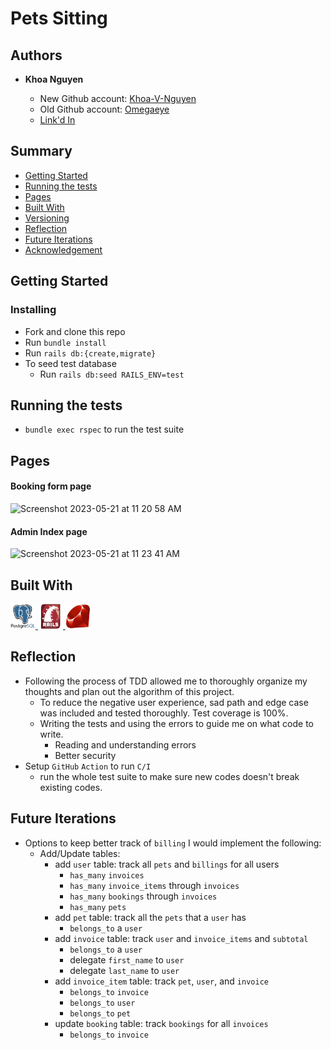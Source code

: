 # Pets Sitting



## Authors

  - **Khoa Nguyen**

    - New Github account: [Khoa-V-Nguyen](https://github.com/khoa-v-nguyen)
    - Old Github account: [Omegaeye](https://github.com/omegaeye)
    - [Link'd In](https://www.linkedin.com/in/khoa-n323)

## Summary

  - [Getting Started](#getting-started)
  - [Running the tests](#running-the-tests)
  - [Pages](#pages)
  - [Built With](#built-with)
  - [Versioning](#versioning)
  - [Reflection](#reflection)
  - [Future Iterations](#future-iterations)
  - [Acknowledgement](#acknowledgement)

## Getting Started

### Installing

- Fork and clone this repo
- Run `bundle install`
- Run `rails db:{create,migrate}`
- To seed test database
  - Run `rails db:seed RAILS_ENV=test`

## Running the tests

- `bundle exec rspec` to run the test suite

## Pages

#### Booking form page

<img width="412" alt="Screenshot 2023-05-21 at 11 20 58 AM" src="https://github.com/Khoa-V-Nguyen/pets_sitting/assets/134089461/f69001d8-072b-4ceb-aeef-900b8418f244">

#### Admin Index page

<img width="778" alt="Screenshot 2023-05-21 at 11 23 41 AM" src="https://github.com/Khoa-V-Nguyen/pets_sitting/assets/134089461/96f8f37b-7ff2-477c-b9f1-75340c72192c">

## Built With

<p align="left"> <a href="https://www.postgresql.org" target="_blank"> <img src="https://raw.githubusercontent.com/devicons/devicon/master/icons/postgresql/postgresql-original-wordmark.svg" alt="postgresql" width="40" height="40"/> </a> <a href="https://rubyonrails.org" target="_blank"> <img src="https://raw.githubusercontent.com/devicons/devicon/master/icons/rails/rails-original-wordmark.svg" alt="rails" width="40" height="40"/> </a> <a href="https://www.ruby-lang.org/en/" target="_blank"> <img src="https://raw.githubusercontent.com/devicons/devicon/master/icons/ruby/ruby-original.svg" alt="ruby" width="40" height="40"/> </a> </p>

## Reflection
  - Following the process of TDD allowed me to thoroughly organize my thoughts and plan out the algorithm of this project.
    - To reduce the negative user experience, sad path and edge case was included and tested thoroughly. Test coverage is 100%.
    - Writing the tests and using the errors to guide me on what code to write.
      - Reading and understanding errors
      - Better security
  - Setup `GitHub` `Action` to run `C/I`
    - run the whole test suite to make sure new codes doesn't break existing codes.
## Future Iterations
  - Options to keep better track of `billing` I would implement the following:
    - Add/Update tables:
      - add `user` table: track all `pets` and `billings` for all users
        - `has_many` `invoices`
        - `has_many` `invoice_items` through `invoices`
        - `has_many` `bookings` through `invoices`
        - `has_many` `pets`
      - add `pet` table: track all the `pets` that a `user` has
        - `belongs_to` a `user`
      - add `invoice` table: track `user` and `invoice_items` and `subtotal`
        - `belongs_to` a `user`
        - delegate `first_name` to `user`
        - delegate `last_name` to `user`
      - add `invoice_item` table: track `pet`, `user`, and `invoice`
        - `belongs_to` `invoice`
        - `belongs_to` `user`
        - `belongs_to` `pet`
      - update `booking` table: track `bookings` for all `invoices`
        - `belongs_to` `invoice`
